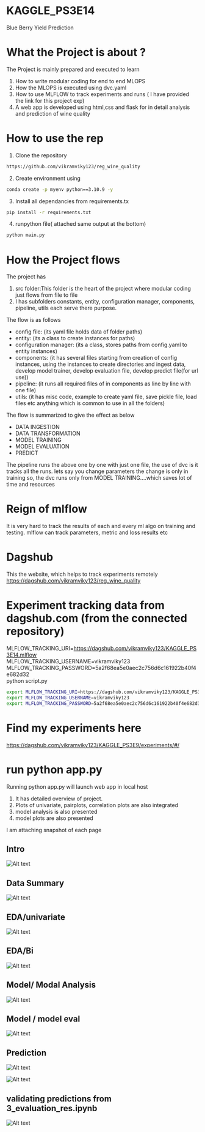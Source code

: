 # KAGGLE_PS3E14
Blue Berry Yield Prediction


# What the Project is about ?
The Project is mainly prepared and executed to learn
1. How to write modular coding for end to end MLOPS
2. How the MLOPS is executed using dvc.yaml
3. How to use MLFLOW to track experiments and runs ( I have provided the link for this project exp)
4. A web app is developed using html,css and flask for in detail analysis and prediction of wine quality


# How to use the rep
1. Clone the repository
```bash
https://github.com/vikramviky123/reg_wine_quality
```
2. Create environment using
```bash
conda create -p myenv python==3.10.9 -y
```
3. Install all dependancies from requirements.tx
```bash
pip install -r requirements.txt
```
4. runpython file( attached same output at the bottom)
```bash
python main.py
```

# How the Project flows
The project has

1. src folder:This folder is the heart of the project where modular coding just flows from file to file
2. I has subfolders constants, entity, configuration manager, components, pipeline, utils each serve there purpose.

The flow is as follows
* config file: (its yaml file holds data of folder paths)
* entity: (its a class to create instances for paths)
* configuration manager: (its a class, stores paths from config.yaml to entity instances)
* components: (it has several files starting from creation of config instances, using the instances to create directories and ingest data, develop model trainer, develop evaluation file, develop predict file(for url use))
* pipeline: (it runs all required files of in components as line by line with one file)
* utils: (it has misc code, example to create yaml file, save pickle file, load files etc anything which is common to use in all the folders)

The flow is summarized to give the effect as below

* DATA INGESTION
* DATA TRANSFORMATION
* MODEL TRAINING
* MODEL EVALUATION
* PREDICT

The pipeline runs the above one by one with just one file, the use of dvc is it tracks all the runs.
lets say you change parameters the change is only in training so, the dvc runs only from MODEL TRAINING....which saves lot of time and resources

# Reign of mlflow
It is very hard to track the results of each and every ml algo on training and testing.
mlflow can track parameters, metric and loss results etc


# Dagshub
This the website, which helps to track experiments remotely
https://dagshub.com/vikramviky123/reg_wine_quality

# Experiment tracking data from dagshub.com (from the connected repository)
MLFLOW_TRACKING_URI=https://dagshub.com/vikramviky123/KAGGLE_PS3E14.mlflow \
MLFLOW_TRACKING_USERNAME=vikramviky123 \
MLFLOW_TRACKING_PASSWORD=5a2f68ea5e0aec2c756d6c161922b40f4e682d32 \
python script.py

```bash
export MLFLOW_TRACKING_URI=https://dagshub.com/vikramviky123/KAGGLE_PS3E14.mlflow
export MLFLOW_TRACKING_USERNAME=vikramviky123
export MLFLOW_TRACKING_PASSWORD=5a2f68ea5e0aec2c756d6c161922b40f4e682d32
```

# Find my experiments here
https://dagshub.com/vikramviky123/KAGGLE_PS3E9/experiments/#/

# run python app.py 

Running python app.py will launch web app in local host
1. It has detailed overview of project.
2. Plots of univariate, pairplots, correlation plots are also integrated
3. model analysis is also presented
4. model plots are also presented

I am attaching snapshot of each page

## Intro
![Alt text](image-3.png)

## Data Summary
![Alt text](image-4.png)

## EDA/univariate
![Alt text](image-5.png)

## EDA/Bi
![Alt text](image-6.png)

## Model/ Modal Analysis
![Alt text](image-7.png)

## Model / model eval
![Alt text](image-8.png)

## Prediction
![Alt text](image-1.png)

![Alt text](image-2.png)


## validating predictions from 3_evaluation_res.ipynb
![Alt text](image.png)


